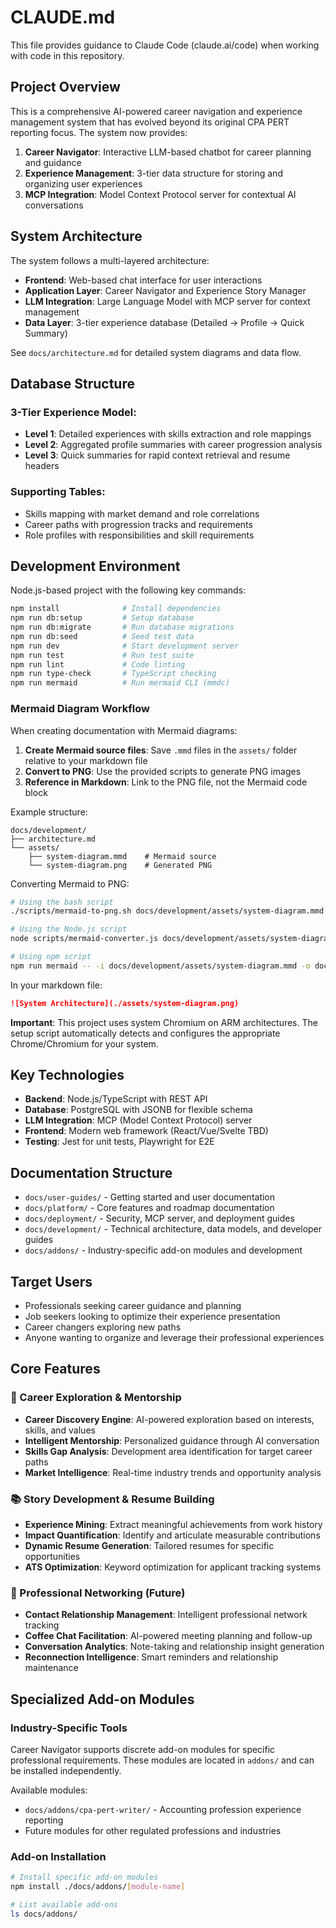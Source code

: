 # CLAUDE.md

This file provides guidance to Claude Code (claude.ai/code) when working with code in this repository.

## Project Overview

This is a comprehensive AI-powered career navigation and experience management system that has evolved beyond its original CPA PERT reporting focus. The system now provides:

1. **Career Navigator**: Interactive LLM-based chatbot for career planning and guidance
2. **Experience Management**: 3-tier data structure for storing and organizing user experiences
3. **MCP Integration**: Model Context Protocol server for contextual AI conversations

## System Architecture

The system follows a multi-layered architecture:

- **Frontend**: Web-based chat interface for user interactions
- **Application Layer**: Career Navigator and Experience Story Manager
- **LLM Integration**: Large Language Model with MCP server for context management
- **Data Layer**: 3-tier experience database (Detailed → Profile → Quick Summary)

See `docs/architecture.md` for detailed system diagrams and data flow.

## Database Structure

### 3-Tier Experience Model:
- **Level 1**: Detailed experiences with skills extraction and role mappings
- **Level 2**: Aggregated profile summaries with career progression analysis
- **Level 3**: Quick summaries for rapid context retrieval and resume headers

### Supporting Tables:
- Skills mapping with market demand and role correlations
- Career paths with progression tracks and requirements
- Role profiles with responsibilities and skill requirements

## Development Environment

Node.js-based project with the following key commands:

```bash
npm install              # Install dependencies
npm run db:setup         # Setup database
npm run db:migrate       # Run database migrations
npm run db:seed          # Seed test data
npm run dev              # Start development server
npm run test             # Run test suite
npm run lint             # Code linting
npm run type-check       # TypeScript checking
npm run mermaid          # Run mermaid CLI (mmdc)
```

### Mermaid Diagram Workflow

When creating documentation with Mermaid diagrams:

1. **Create Mermaid source files**: Save `.mmd` files in the `assets/` folder relative to your markdown file
2. **Convert to PNG**: Use the provided scripts to generate PNG images
3. **Reference in Markdown**: Link to the PNG file, not the Mermaid code block

Example structure:
```
docs/development/
├── architecture.md
└── assets/
    ├── system-diagram.mmd    # Mermaid source
    └── system-diagram.png    # Generated PNG
```

Converting Mermaid to PNG:
```bash
# Using the bash script
./scripts/mermaid-to-png.sh docs/development/assets/system-diagram.mmd

# Using the Node.js script
node scripts/mermaid-converter.js docs/development/assets/system-diagram.mmd

# Using npm script
npm run mermaid -- -i docs/development/assets/system-diagram.mmd -o docs/development/assets/system-diagram.png
```

In your markdown file:
```markdown
![System Architecture](./assets/system-diagram.png)
```

**Important**: This project uses system Chromium on ARM architectures. The setup script automatically detects and configures the appropriate Chrome/Chromium for your system.

## Key Technologies

- **Backend**: Node.js/TypeScript with REST API
- **Database**: PostgreSQL with JSONB for flexible schema
- **LLM Integration**: MCP (Model Context Protocol) server
- **Frontend**: Modern web framework (React/Vue/Svelte TBD)
- **Testing**: Jest for unit tests, Playwright for E2E

## Documentation Structure

- `docs/user-guides/` - Getting started and user documentation
- `docs/platform/` - Core features and roadmap documentation
- `docs/deployment/` - Security, MCP server, and deployment guides
- `docs/development/` - Technical architecture, data models, and developer guides
- `docs/addons/` - Industry-specific add-on modules and development

## Target Users

- Professionals seeking career guidance and planning
- Job seekers looking to optimize their experience presentation
- Career changers exploring new paths
- Anyone wanting to organize and leverage their professional experiences

## Core Features

### 🧭 Career Exploration & Mentorship
- **Career Discovery Engine**: AI-powered exploration based on interests, skills, and values
- **Intelligent Mentorship**: Personalized guidance through AI conversation
- **Skills Gap Analysis**: Development area identification for target career paths
- **Market Intelligence**: Real-time industry trends and opportunity analysis

### 📚 Story Development & Resume Building
- **Experience Mining**: Extract meaningful achievements from work history
- **Impact Quantification**: Identify and articulate measurable contributions  
- **Dynamic Resume Generation**: Tailored resumes for specific opportunities
- **ATS Optimization**: Keyword optimization for applicant tracking systems

### 🤝 Professional Networking (Future)
- **Contact Relationship Management**: Intelligent professional network tracking
- **Coffee Chat Facilitation**: AI-powered meeting planning and follow-up
- **Conversation Analytics**: Note-taking and relationship insight generation
- **Reconnection Intelligence**: Smart reminders and relationship maintenance

## Specialized Add-on Modules

### Industry-Specific Tools
Career Navigator supports discrete add-on modules for specific professional requirements. These modules are located in `addons/` and can be installed independently.

Available modules:
- `docs/addons/cpa-pert-writer/` - Accounting profession experience reporting
- Future modules for other regulated professions and industries

### Add-on Installation
```bash
# Install specific add-on modules
npm install ./docs/addons/[module-name]

# List available add-ons
ls docs/addons/
```